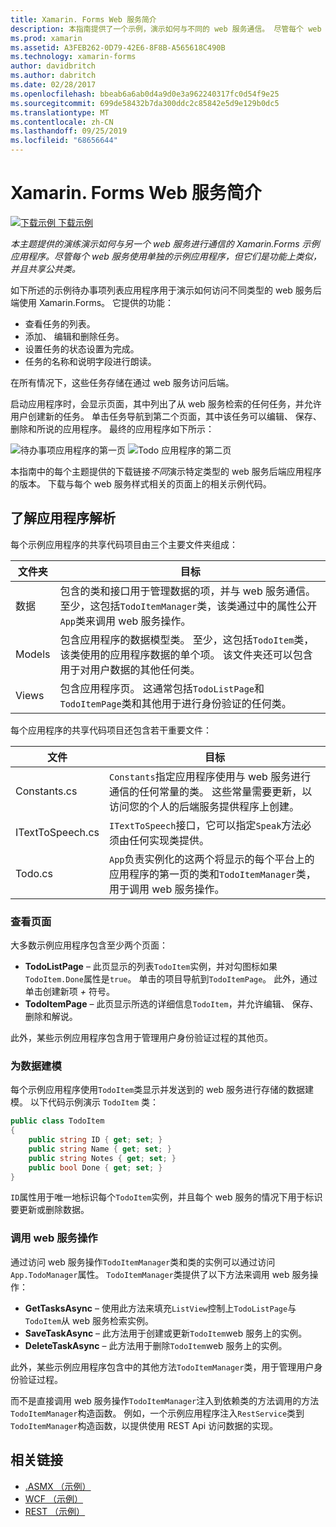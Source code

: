 ```yaml
---
title: Xamarin. Forms Web 服务简介
description: 本指南提供了一个示例，演示如何与不同的 web 服务通信。 尽管每个 web 服务使用单独的示例应用程序，但它们是功能上类似，并且共享公共类。
ms.prod: xamarin
ms.assetid: A3FEB262-0D79-42E6-8F8B-A565618C490B
ms.technology: xamarin-forms
author: davidbritch
ms.author: dabritch
ms.date: 02/28/2017
ms.openlocfilehash: bbeab6a6ab0d4a9d0e3a962240317fc0d54f9e25
ms.sourcegitcommit: 699de58432b7da300ddc2c85842e5d9e129b0dc5
ms.translationtype: MT
ms.contentlocale: zh-CN
ms.lasthandoff: 09/25/2019
ms.locfileid: "68656644"
---
```

# <a name="xamarinforms-web-services-introduction"></a>Xamarin. Forms Web 服务简介

[![下载示例](~/media/shared/download.png) 下载示例](https://docs.microsoft.com/samples/xamarin/xamarin-forms-samples/webservices-todorest)

_本主题提供的演练演示如何与另一个 web 服务进行通信的 Xamarin.Forms 示例应用程序。尽管每个 web 服务使用单独的示例应用程序，但它们是功能上类似，并且共享公共类。_

如下所述的示例待办事项列表应用程序用于演示如何访问不同类型的 web 服务后端使用 Xamarin.Forms。 它提供的功能：

- 查看任务的列表。
- 添加、 编辑和删除任务。
- 设置任务的状态设置为完成。
- 任务的名称和说明字段进行朗读。

在所有情况下，这些任务存储在通过 web 服务访问后端。

启动应用程序时，会显示页面，其中列出了从 web 服务检索的任何任务，并允许用户创建新的任务。 单击任务导航到第二个页面，其中该任务可以编辑、 保存、 删除和所说的应用程序。 最终的应用程序如下所示：

![](introduction-images/app-example-1.png "待办事项应用程序的第一页")
![](introduction-images/app-example-2.png "Todo 应用程序的第二页")

本指南中的每个主题提供的下载链接*不同*演示特定类型的 web 服务后端应用程序的版本。 下载与每个 web 服务样式相关的页面上的相关示例代码。

## <a name="understand-the-application-anatomy"></a>了解应用程序解析

每个示例应用程序的共享代码项目由三个主要文件夹组成：

|文件夹|目标|
|--- |--- |
|数据|包含的类和接口用于管理数据的项，并与 web 服务通信。 至少，这包括`TodoItemManager`类，该类通过中的属性公开`App`类来调用 web 服务操作。|
|Models|包含应用程序的数据模型类。 至少，这包括`TodoItem`类，该类使用的应用程序数据的单个项。 该文件夹还可以包含用于对用户数据的其他任何类。|
|Views|包含应用程序页。 这通常包括`TodoListPage`和`TodoItemPage`类和其他用于进行身份验证的任何类。|

每个应用程序的共享代码项目还包含若干重要文件：

|文件|目标|
|--- |--- |
|Constants.cs|`Constants`指定应用程序使用与 web 服务进行通信的任何常量的类。 这些常量需要更新，以访问您的个人的后端服务提供程序上创建。|
|ITextToSpeech.cs|`ITextToSpeech`接口，它可以指定`Speak`方法必须由任何实现类提供。|
|Todo.cs|`App`负责实例化的这两个将显示的每个平台上的应用程序的第一页的类和`TodoItemManager`类，用于调用 web 服务操作。|

### <a name="view-pages"></a>查看页面

大多数示例应用程序包含至少两个页面：

- **TodoListPage** – 此页显示的列表`TodoItem`实例，并对勾图标如果`TodoItem.Done`属性是`true`。 单击的项目导航到`TodoItemPage`。 此外，通过单击创建新项 *+* 符号。
- **TodoItemPage** – 此页显示所选的详细信息`TodoItem`，并允许编辑、 保存、 删除和解说。

此外，某些示例应用程序包含用于管理用户身份验证过程的其他页。

### <a name="model-the-data"></a>为数据建模

每个示例应用程序使用`TodoItem`类显示并发送到的 web 服务进行存储的数据建模。 以下代码示例演示 `TodoItem` 类：

```csharp
public class TodoItem
{
    public string ID { get; set; }
    public string Name { get; set; }
    public string Notes { get; set; }
    public bool Done { get; set; }
}
```

`ID`属性用于唯一地标识每个`TodoItem`实例，并且每个 web 服务的情况下用于标识要更新或删除数据。

### <a name="invoke-web-service-operations"></a>调用 web 服务操作

通过访问 web 服务操作`TodoItemManager`类和类的实例可以通过访问`App.TodoManager`属性。 `TodoItemManager`类提供了以下方法来调用 web 服务操作：

- **GetTasksAsync** – 使用此方法来填充`ListView`控制上`TodoListPage`与`TodoItem`从 web 服务检索实例。
- **SaveTaskAsync** – 此方法用于创建或更新`TodoItem`web 服务上的实例。
- **DeleteTaskAsync** – 此方法用于删除`TodoItem`web 服务上的实例。

此外，某些示例应用程序包含中的其他方法`TodoItemManager`类，用于管理用户身份验证过程。

而不是直接调用 web 服务操作`TodoItemManager`注入到依赖类的方法调用的方法`TodoItemManager`构造函数。 例如，一个示例应用程序注入`RestService`类到`TodoItemManager`构造函数，以提供使用 REST Api 访问数据的实现。

## <a name="related-links"></a>相关链接

- [.ASMX （示例）](https://docs.microsoft.com/samples/xamarin/xamarin-forms-samples/webservices-todoasmx)
- [WCF （示例）](https://docs.microsoft.com/samples/xamarin/xamarin-forms-samples/webservices-todowcf)
- [REST （示例）](https://docs.microsoft.com/samples/xamarin/xamarin-forms-samples/webservices-todorest)
